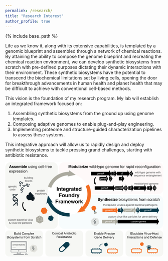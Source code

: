 ```yaml
---
permalink: /research/
title: "Research Interest"
author_profile: true
---
```


{% include base_path %}

Life as we know it, along with its extensive capabilities, is templated by a genomic blueprint and assembled through a network of chemical reactions. By attaining the ability to compose the genome blueprint and recreating the chemical reaction environment, we can develop synthetic biosystems from scratch with pre-defined purposes dictating their dynamic interactions with their environment. These synthetic biosystems have the potential to transcend the biochemical limitations set by living cells, opening the door for breakthrough advancements in human health and planet health that may be difficult to achieve with conventional cell-based methods.


This vision is the foundation of my research program. My lab will establish an integrated framework focused on:

1. Assembling synthetic biosystems from the ground up using genome templates.
2. Composing adaptive genomes to enable plug-and-play engineering.
3. Implementing proteome and structure-guided characterization pipelines to assess these systems. 


This integrative approach will allow us to rapidly design and deploy synthetic biosystems to tackle pressing grand challenges, starting with antibiotic resistance.

<img src="CoverFigure.png" alt="Description of image" width="600"/>

